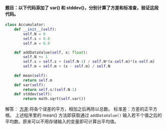 #### 题目：以下代码添加了 var() 和 stddev()，分别计算了方差和标准查，验证这段代码。
``` python
class Accumulator:
    def __init__(self):
        self.N = 0
        self.s = 0.0
        self.m = 0.0

    def addDataValue(self, x: float):
        self.N += 1
        self.s = self.s + (self.N-1) / self.N*(x-self.m)*(x-self.m)
        self.m = self.m + (x - self.m) / self.N
    
    def mean(self):
        return self.m
    def var(self):
        return self.s/(self.N-1)
    def stddev(self):
        return math.sqrt(self.var())
```

解答：
[方差](https://zh.wikipedia.org/wiki/%E6%96%B9%E5%B7%AE):将各个误差的平方，相加之后再除以总数。
标准差：方差的正平方根。
上述程序里的 mean() 方法即获取通过 `addDataValue()` 输入若干个值之后的平均数。原来可以不用存储输入的变量即可计算出平均值。